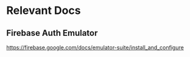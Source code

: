 # Relevant Docs

## Firebase Auth Emulator
https://firebase.google.com/docs/emulator-suite/install_and_configure